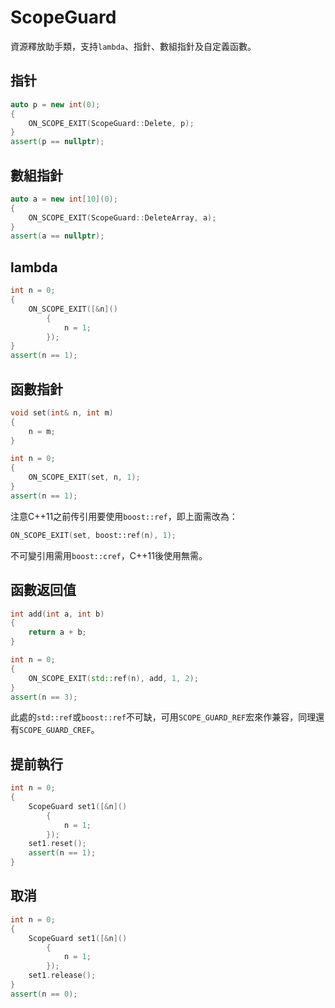# ScopeGuard

資源釋放助手類，支持`lambda`、指針、數組指針及自定義函數。

## 指针

```c++
auto p = new int(0);
{
    ON_SCOPE_EXIT(ScopeGuard::Delete, p);
}
assert(p == nullptr);
```

## 數組指針

```c++
auto a = new int[10](0);
{
    ON_SCOPE_EXIT(ScopeGuard::DeleteArray, a);
}
assert(a == nullptr);
```

## lambda

```c++
int n = 0;
{
    ON_SCOPE_EXIT([&n]()
        {
            n = 1;
        });
}
assert(n == 1);
```

## 函數指針

```c++
void set(int& n, int m)
{
    n = m;
}

int n = 0;
{
    ON_SCOPE_EXIT(set, n, 1);
}
assert(n == 1);
```

注意C++11之前传引用要使用`boost::ref`，即上面需改為：

```c++
ON_SCOPE_EXIT(set, boost::ref(n), 1);
```

不可變引用需用`boost::cref`，C++11後使用無需。

## 函數返回值

```c++
int add(int a, int b)
{
    return a + b;
}

int n = 0;
{
    ON_SCOPE_EXIT(std::ref(n), add, 1, 2);
}
assert(n == 3);
```

此處的`std::ref`或`boost::ref`不可缺，可用`SCOPE_GUARD_REF`宏來作兼容，同理還有`SCOPE_GUARD_CREF`。

## 提前執行

```c++
int n = 0;
{
    ScopeGuard set1([&n]()
        {
            n = 1;
        });
    set1.reset();
    assert(n == 1);
}
```

## 取消

```c++
int n = 0;
{
    ScopeGuard set1([&n]()
        {
            n = 1;
        });
    set1.release();
}
assert(n == 0);
```
